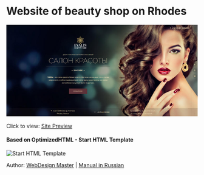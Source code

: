 <h1>Website of beauty shop on Rhodes</h1>


<p>
	<img src="https://raw.githubusercontent.com/grivenn/EvalisBeauty/master/app/img/preview.jpg" alt="Site Preview">
	<p>Click to view: <a href="https://grivenn.github.io/" target="_blank">Site Preview</a></p>
</p>

<h4>Based on OptimizedHTML - Start HTML Template</h4>

<p>
	<img src="https://raw.githubusercontent.com/agragregra/optimizedhtml-start-template/master/app/img/preview.jpg" alt="Start HTML Template">
</p>

<p>Author: <a href="http://webdesign-master.ru" target="_blank">WebDesign Master</a> | <a href="http://webdesign-master.ru/blog/tools/2016-08-19-optimizedhtml.html" target="_blank">Manual in Russian</a></p>
